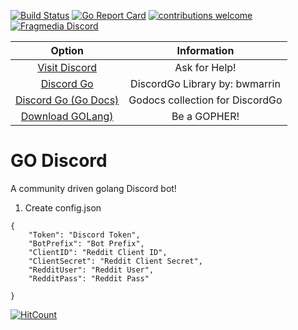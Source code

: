 
[![Build Status](https://travis-ci.org/jmrlgg/godiscord.png?branch=master)](https://travis-ci.org/jmrlgg/godiscord) [![Go Report Card](https://goreportcard.com/badge/github.com/jmrlgg/godiscord)](https://goreportcard.com/report/github.com/jmrlgg/godiscord) [![contributions welcome](https://img.shields.io/badge/contributions-welcome-brightgreen.svg?style=flat)](https://github.com/jmrlgg/godiscord/issues) [![Fragmedia Discord](https://yolodigi.com/imgs/fmedia_invite.png)](https://discord.me/fragmedia)


| Option | Information |
|:--: | :--: |
| [Visit Discord](https://discord.me/fragmedia) | Ask for Help! |
| [Discord Go](https://github.com/bwmarrin/discordgo) | DiscordGo Library by: bwmarrin |
| [Discord Go (Go Docs)](https://godoc.org/github.com/bwmarrin/discordgo) | Godocs collection for DiscordGo |
| [Download GOLang)](https://golang.org/dl/) | Be a GOPHER! |

  

# GO Discord
A community driven golang Discord bot! 


1. Create config.json

```
{
    "Token": "Discord Token",
    "BotPrefix": "Bot Prefix",
    "ClientID": "Reddit Client ID",
    "ClientSecret": "Reddit Client Secret",
    "RedditUser": "Reddit User",
    "RedditPass": "Reddit Pass"

}
```

[![HitCount](http://hits.dwyl.io/jmrlgg/godiscord.svg)](http://hits.dwyl.io/jmrlgg/godiscord)

